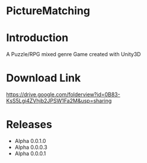 # PictureMatching

# Introduction

A Puzzle/RPG mixed genre Game created with Unity3D

# Download Link
https://drive.google.com/folderview?id=0B83-KsS5Lgi4ZVhjb2JPSW1Fa2M&usp=sharing

# Releases
- Alpha 0.0.1.0
- Alpha 0.0.0.3
- Alpha 0.0.0.1
